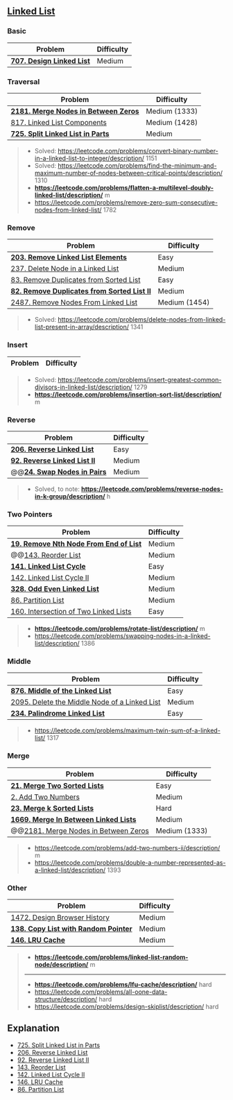 ## [Linked List](../topics/linked-list.md)

### Basic
| Problem          | Difficulty |
|------------------|------------|
|**[707. Design Linked List](../leetcode/707.design-linked-list.md)**|Medium|
 
### Traversal
| Problem          | Difficulty |
|------------------|------------|
|**[2181. Merge Nodes in Between Zeros](../leetcode/2181.merge-nodes-in-between-zeros.md)**|Medium (1333)|
|[817. Linked List Components](../leetcode/817.linked-list-components.md)|Medium (1428)|
|**[725. Split Linked List in Parts](../leetcode/725.split-linked-list-in-parts.md)**|Medium|

> * Solved: https://leetcode.com/problems/convert-binary-number-in-a-linked-list-to-integer/description/ 1151
> * Solved: https://leetcode.com/problems/find-the-minimum-and-maximum-number-of-nodes-between-critical-points/description/ 1310
> * **https://leetcode.com/problems/flatten-a-multilevel-doubly-linked-list/description/** m
> * https://leetcode.com/problems/remove-zero-sum-consecutive-nodes-from-linked-list/ 1782

### Remove
| Problem          | Difficulty |
|------------------|------------|
|**[203. Remove Linked List Elements](../leetcode/203.remove-linked-list-elements.md)**|Easy|
|[237. Delete Node in a Linked List](../leetcode/237.delete-node-in-a-linked-list.md)|Medium|
|[83. Remove Duplicates from Sorted List](../leetcode/83.remove-duplicates-from-sorted-list.md)|Easy|
|**[82. Remove Duplicates from Sorted List II](../leetcode/82.remove-dpulicates-from-sorted-list-ii.md)**|Medium|
|[2487. Remove Nodes From Linked List](../leetcode/2487.remove-nodes-from-linked-list.md)|Medium (1454)|

> * Solved: https://leetcode.com/problems/delete-nodes-from-linked-list-present-in-array/description/ 1341

### Insert
| Problem          | Difficulty |
|------------------|------------|
> * Solved: https://leetcode.com/problems/insert-greatest-common-divisors-in-linked-list/description/ 1279
> * **https://leetcode.com/problems/insertion-sort-list/description/** m

### Reverse
| Problem          | Difficulty |
|------------------|------------|
|**[206. Reverse Linked List](../leetcode/206.reverse-linked-list.md)**|Easy|
|**[92. Reverse Linked List II](../leetcode/92.reverse-linked-list-ii.md)**|Medium|
|@@**[24. Swap Nodes in Pairs](../leetcode/24.swap-nodes-in-pairs.md)**|Medium|

> * Solved, to note: **https://leetcode.com/problems/reverse-nodes-in-k-group/description/** h

### Two Pointers
| Problem          | Difficulty |
|------------------|------------|
|**[19. Remove Nth Node From End of List](../leetcode/19.remove-nth-node-from-end-of-list.md)**|Medium|
|@@[143. Reorder List](../leetcode/143.reorder-list.md)|Medium|
|**[141. Linked List Cycle](../leetcode/141.linked-list-cycle.md)**|Easy|
|[142. Linked List Cycle II](../leetcode/142.linked-list-cycle-ii.md)|Medium|
|**[328. Odd Even Linked List](../leetcode/328.odd-even-linked-list.md)**|Medium|
|[86. Partition List](../leetcode/86.partition-list.md)|Medium|
|[160. Intersection of Two Linked Lists](../leetcode/160.intersection-of-two-linked-lists.md)|Easy|

> * **https://leetcode.com/problems/rotate-list/description/** m
> * https://leetcode.com/problems/swapping-nodes-in-a-linked-list/description/ 1386

### Middle
| Problem          | Difficulty |
|------------------|------------|
|**[876. Middle of the Linked List](../leetcode/876.middle-of-the-linked-list.md)**|Easy|
|[2095. Delete the Middle Node of a Linked List](../leetcode/2095.delete-the-middle-node-of-a-linked-list.md)|Medium|
|**[234. Palindrome Linked List](../leetcode/234.palindrome-linked-list.md)**|Easy|
> * https://leetcode.com/problems/maximum-twin-sum-of-a-linked-list/ 1317

### Merge
| Problem          | Difficulty |
|------------------|------------|
|**[21. Merge Two Sorted Lists](../leetcode/21.merge-two-sorted-lists.md)**|Easy|
|[2. Add Two Numbers](../leetcode/2.add-two-numbers.md)|Medium|
|**[23. Merge k Sorted Lists](../leetcode/23.merge-k-sorted-lists.md)**|Hard|
|**[1669. Merge In Between Linked Lists](../leetcode/1669.merge-in-between-linked-lists.md)**|Medium|
|@@[2181. Merge Nodes in Between Zeros](../leetcode/2181.merge-nodes-in-between-zeros.md)|Medium (1333)|
> * https://leetcode.com/problems/add-two-numbers-ii/description/ m
> * https://leetcode.com/problems/double-a-number-represented-as-a-linked-list/description/ 1393

### Other
| Problem          | Difficulty |
|------------------|------------|
|[1472. Design Browser History](../leetcode/1472.design-browser-history.md)|Medium|
|**[138. Copy List with Random Pointer](../leetcode/138.copy-list-with-random-pointers.md)**|Medium|
|**[146. LRU Cache](../leetcode/146.lru-cache.md)**|Medium|

> * **https://leetcode.com/problems/linked-list-random-node/description/** m
> ----
> * **https://leetcode.com/problems/lfu-cache/description/** hard
> * https://leetcode.com/problems/all-oone-data-structure/description/ hard
> * https://leetcode.com/problems/design-skiplist/description/ hard

## Explanation
* [725. Split Linked List in Parts](https://www.youtube.com/watch?v=j0LEfr8s3gk)
* [206. Reverse Linked List](https://www.youtube.com/watch?v=heh7Aua4uoQ)
* [92. Reverse Linked List II](https://www.youtube.com/watch?v=Ta71JgXl_EI)
* [143. Reorder List](https://www.youtube.com/watch?v=0W1PcBMLU-E)
* [142. Linked List Cycle II](https://www.youtube.com/watch?v=kZP8Cij1fxk)
* [146. LRU Cache](https://www.youtube.com/watch?v=jX_k2FIhRI0)
* [86. Partition List](https://www.youtube.com/watch?v=fM450F2vsCY)